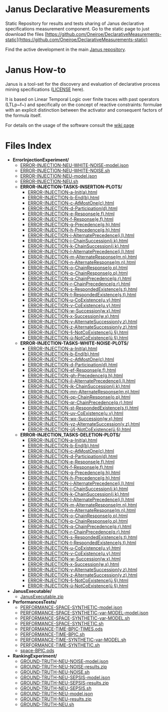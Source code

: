 # Janus Declarative Measurements
Static Repository for results and tests sharing of Janus declarative specifications measurement component.
Go to the static page to just download the files [https://github.com/Oneiroe/DeclarativeMeasurements-static](https://github.com/Oneiroe/DeclarativeMeasurements-static)

Find the active development in the main [Janus repository](https://github.com/Oneiroe/Janus).

Janus How-to
=========================
Janus is a tool-set for the discovery and evaluation of declarative process mining specifications ([LICENSE](https://github.com/Oneiroe/MINERful/blob/master/LICENSE) here).

It is based on Linear Temporal Logic over finite traces with past operators (LTLp~f~) and specifically on the concept  of reactive constraints: formulae with an explicit distinction between the activator and consequent factors of the formula itself.

For details on the usage of the software consult the [wiki page](https://github.com/Oneiroe/Janus/wiki)

Files Index
=========================

<!-- filetree -->

 - **ErrorInjectionExperiment/**
   - [ERROR-INJECTION-NEU-WHITE-NOISE-model.json](./ErrorInjectionExperiment/ERROR-INJECTION-NEU-WHITE-NOISE-model.json)
   - [ERROR-INJECTION-NEU-WHITE-NOISE.sh](./ErrorInjectionExperiment/ERROR-INJECTION-NEU-WHITE-NOISE.sh)
   - [ERROR-INJECTION-NEU-model.json](./ErrorInjectionExperiment/ERROR-INJECTION-NEU-model.json)
   - [ERROR-INJECTION-NEU.sh](./ErrorInjectionExperiment/ERROR-INJECTION-NEU.sh)
   - **ERROR-INJECTION-TASKS-INSERTION-PLOTS/**
     - [ERROR-INJECTION-a-Init(a).html](./ErrorInjectionExperiment/ERROR-INJECTION-TASKS-INSERTION-PLOTS/ERROR-INJECTION-a-Init(a).html)
     - [ERROR-INJECTION-b-End(b).html](./ErrorInjectionExperiment/ERROR-INJECTION-TASKS-INSERTION-PLOTS/ERROR-INJECTION-b-End(b).html)
     - [ERROR-INJECTION-c-AtMostOne(c).html](./ErrorInjectionExperiment/ERROR-INJECTION-TASKS-INSERTION-PLOTS/ERROR-INJECTION-c-AtMostOne(c).html)
     - [ERROR-INJECTION-d-Participation(d).html](./ErrorInjectionExperiment/ERROR-INJECTION-TASKS-INSERTION-PLOTS/ERROR-INJECTION-d-Participation(d).html)
     - [ERROR-INJECTION-e-Response(e,f).html](./ErrorInjectionExperiment/ERROR-INJECTION-TASKS-INSERTION-PLOTS/ERROR-INJECTION-e-Response(e,f).html)
     - [ERROR-INJECTION-f-Response(e,f).html](./ErrorInjectionExperiment/ERROR-INJECTION-TASKS-INSERTION-PLOTS/ERROR-INJECTION-f-Response(e,f).html)
     - [ERROR-INJECTION-g-Precedence(g,h).html](./ErrorInjectionExperiment/ERROR-INJECTION-TASKS-INSERTION-PLOTS/ERROR-INJECTION-g-Precedence(g,h).html)
     - [ERROR-INJECTION-h-Precedence(g,h).html](./ErrorInjectionExperiment/ERROR-INJECTION-TASKS-INSERTION-PLOTS/ERROR-INJECTION-h-Precedence(g,h).html)
     - [ERROR-INJECTION-i-AlternatePrecedence(i,l).html](./ErrorInjectionExperiment/ERROR-INJECTION-TASKS-INSERTION-PLOTS/ERROR-INJECTION-i-AlternatePrecedence(i,l).html)
     - [ERROR-INJECTION-j-ChainSuccession(j,k).html](./ErrorInjectionExperiment/ERROR-INJECTION-TASKS-INSERTION-PLOTS/ERROR-INJECTION-j-ChainSuccession(j,k).html)
     - [ERROR-INJECTION-k-ChainSuccession(j,k).html](./ErrorInjectionExperiment/ERROR-INJECTION-TASKS-INSERTION-PLOTS/ERROR-INJECTION-k-ChainSuccession(j,k).html)
     - [ERROR-INJECTION-l-AlternatePrecedence(i,l).html](./ErrorInjectionExperiment/ERROR-INJECTION-TASKS-INSERTION-PLOTS/ERROR-INJECTION-l-AlternatePrecedence(i,l).html)
     - [ERROR-INJECTION-m-AlternateResponse(m,n).html](./ErrorInjectionExperiment/ERROR-INJECTION-TASKS-INSERTION-PLOTS/ERROR-INJECTION-m-AlternateResponse(m,n).html)
     - [ERROR-INJECTION-n-AlternateResponse(m,n).html](./ErrorInjectionExperiment/ERROR-INJECTION-TASKS-INSERTION-PLOTS/ERROR-INJECTION-n-AlternateResponse(m,n).html)
     - [ERROR-INJECTION-o-ChainResponse(o,p).html](./ErrorInjectionExperiment/ERROR-INJECTION-TASKS-INSERTION-PLOTS/ERROR-INJECTION-o-ChainResponse(o,p).html)
     - [ERROR-INJECTION-p-ChainResponse(o,p).html](./ErrorInjectionExperiment/ERROR-INJECTION-TASKS-INSERTION-PLOTS/ERROR-INJECTION-p-ChainResponse(o,p).html)
     - [ERROR-INJECTION-q-ChainPrecedence(q,r).html](./ErrorInjectionExperiment/ERROR-INJECTION-TASKS-INSERTION-PLOTS/ERROR-INJECTION-q-ChainPrecedence(q,r).html)
     - [ERROR-INJECTION-r-ChainPrecedence(q,r).html](./ErrorInjectionExperiment/ERROR-INJECTION-TASKS-INSERTION-PLOTS/ERROR-INJECTION-r-ChainPrecedence(q,r).html)
     - [ERROR-INJECTION-s-RespondedExistence(s,t).html](./ErrorInjectionExperiment/ERROR-INJECTION-TASKS-INSERTION-PLOTS/ERROR-INJECTION-s-RespondedExistence(s,t).html)
     - [ERROR-INJECTION-t-RespondedExistence(s,t).html](./ErrorInjectionExperiment/ERROR-INJECTION-TASKS-INSERTION-PLOTS/ERROR-INJECTION-t-RespondedExistence(s,t).html)
     - [ERROR-INJECTION-u-CoExistence(u,v).html](./ErrorInjectionExperiment/ERROR-INJECTION-TASKS-INSERTION-PLOTS/ERROR-INJECTION-u-CoExistence(u,v).html)
     - [ERROR-INJECTION-v-CoExistence(u,v).html](./ErrorInjectionExperiment/ERROR-INJECTION-TASKS-INSERTION-PLOTS/ERROR-INJECTION-v-CoExistence(u,v).html)
     - [ERROR-INJECTION-w-Succession(w,x).html](./ErrorInjectionExperiment/ERROR-INJECTION-TASKS-INSERTION-PLOTS/ERROR-INJECTION-w-Succession(w,x).html)
     - [ERROR-INJECTION-x-Succession(w,x).html](./ErrorInjectionExperiment/ERROR-INJECTION-TASKS-INSERTION-PLOTS/ERROR-INJECTION-x-Succession(w,x).html)
     - [ERROR-INJECTION-y-AlternateSuccession(y,z).html](./ErrorInjectionExperiment/ERROR-INJECTION-TASKS-INSERTION-PLOTS/ERROR-INJECTION-y-AlternateSuccession(y,z).html)
     - [ERROR-INJECTION-z-AlternateSuccession(y,z).html](./ErrorInjectionExperiment/ERROR-INJECTION-TASKS-INSERTION-PLOTS/ERROR-INJECTION-z-AlternateSuccession(y,z).html)
     - [ERROR-INJECTION-§-NotCoExistence(ü,§).html](./ErrorInjectionExperiment/ERROR-INJECTION-TASKS-INSERTION-PLOTS/ERROR-INJECTION-§-NotCoExistence(ü,§).html)
     - [ERROR-INJECTION-ü-NotCoExistence(ü,§).html](./ErrorInjectionExperiment/ERROR-INJECTION-TASKS-INSERTION-PLOTS/ERROR-INJECTION-ü-NotCoExistence(ü,§).html)
   - **ERROR-INJECTION-TASKS-WHITE-NOISE-PLOTS/**
     - [ERROR-INJECTION-a-Init(a).html](./ErrorInjectionExperiment/ERROR-INJECTION-TASKS-WHITE-NOISE-PLOTS/ERROR-INJECTION-a-Init(a).html)
     - [ERROR-INJECTION-b-End(b).html](./ErrorInjectionExperiment/ERROR-INJECTION-TASKS-WHITE-NOISE-PLOTS/ERROR-INJECTION-b-End(b).html)
     - [ERROR-INJECTION-c-AtMostOne(c).html](./ErrorInjectionExperiment/ERROR-INJECTION-TASKS-WHITE-NOISE-PLOTS/ERROR-INJECTION-c-AtMostOne(c).html)
     - [ERROR-INJECTION-d-Participation(d).html](./ErrorInjectionExperiment/ERROR-INJECTION-TASKS-WHITE-NOISE-PLOTS/ERROR-INJECTION-d-Participation(d).html)
     - [ERROR-INJECTION-ef-Response(e,f).html](./ErrorInjectionExperiment/ERROR-INJECTION-TASKS-WHITE-NOISE-PLOTS/ERROR-INJECTION-ef-Response(e,f).html)
     - [ERROR-INJECTION-gh-Precedence(g,h).html](./ErrorInjectionExperiment/ERROR-INJECTION-TASKS-WHITE-NOISE-PLOTS/ERROR-INJECTION-gh-Precedence(g,h).html)
     - [ERROR-INJECTION-il-AlternatePrecedence(i,l).html](./ErrorInjectionExperiment/ERROR-INJECTION-TASKS-WHITE-NOISE-PLOTS/ERROR-INJECTION-il-AlternatePrecedence(i,l).html)
     - [ERROR-INJECTION-jk-ChainSuccession(j,k).html](./ErrorInjectionExperiment/ERROR-INJECTION-TASKS-WHITE-NOISE-PLOTS/ERROR-INJECTION-jk-ChainSuccession(j,k).html)
     - [ERROR-INJECTION-mn-AlternateResponse(m,n).html](./ErrorInjectionExperiment/ERROR-INJECTION-TASKS-WHITE-NOISE-PLOTS/ERROR-INJECTION-mn-AlternateResponse(m,n).html)
     - [ERROR-INJECTION-op-ChainResponse(o,p).html](./ErrorInjectionExperiment/ERROR-INJECTION-TASKS-WHITE-NOISE-PLOTS/ERROR-INJECTION-op-ChainResponse(o,p).html)
     - [ERROR-INJECTION-qr-ChainPrecedence(q,r).html](./ErrorInjectionExperiment/ERROR-INJECTION-TASKS-WHITE-NOISE-PLOTS/ERROR-INJECTION-qr-ChainPrecedence(q,r).html)
     - [ERROR-INJECTION-st-RespondedExistence(s,t).html](./ErrorInjectionExperiment/ERROR-INJECTION-TASKS-WHITE-NOISE-PLOTS/ERROR-INJECTION-st-RespondedExistence(s,t).html)
     - [ERROR-INJECTION-uv-CoExistence(u,v).html](./ErrorInjectionExperiment/ERROR-INJECTION-TASKS-WHITE-NOISE-PLOTS/ERROR-INJECTION-uv-CoExistence(u,v).html)
     - [ERROR-INJECTION-wx-Succession(w,x).html](./ErrorInjectionExperiment/ERROR-INJECTION-TASKS-WHITE-NOISE-PLOTS/ERROR-INJECTION-wx-Succession(w,x).html)
     - [ERROR-INJECTION-yz-AlternateSuccession(y,z).html](./ErrorInjectionExperiment/ERROR-INJECTION-TASKS-WHITE-NOISE-PLOTS/ERROR-INJECTION-yz-AlternateSuccession(y,z).html)
     - [ERROR-INJECTION-ü§-NotCoExistence(ü,§).html](./ErrorInjectionExperiment/ERROR-INJECTION-TASKS-WHITE-NOISE-PLOTS/ERROR-INJECTION-ü§-NotCoExistence(ü,§).html)
   - **ERROR-INJECTION_TASKS-DELETION-PLOTS/**
     - [ERROR-INJECTION-a-Init(a).html](./ErrorInjectionExperiment/ERROR-INJECTION_TASKS-DELETION-PLOTS/ERROR-INJECTION-a-Init(a).html)
     - [ERROR-INJECTION-b-End(b).html](./ErrorInjectionExperiment/ERROR-INJECTION_TASKS-DELETION-PLOTS/ERROR-INJECTION-b-End(b).html)
     - [ERROR-INJECTION-c-AtMostOne(c).html](./ErrorInjectionExperiment/ERROR-INJECTION_TASKS-DELETION-PLOTS/ERROR-INJECTION-c-AtMostOne(c).html)
     - [ERROR-INJECTION-d-Participation(d).html](./ErrorInjectionExperiment/ERROR-INJECTION_TASKS-DELETION-PLOTS/ERROR-INJECTION-d-Participation(d).html)
     - [ERROR-INJECTION-e-Response(e,f).html](./ErrorInjectionExperiment/ERROR-INJECTION_TASKS-DELETION-PLOTS/ERROR-INJECTION-e-Response(e,f).html)
     - [ERROR-INJECTION-f-Response(e,f).html](./ErrorInjectionExperiment/ERROR-INJECTION_TASKS-DELETION-PLOTS/ERROR-INJECTION-f-Response(e,f).html)
     - [ERROR-INJECTION-g-Precedence(g,h).html](./ErrorInjectionExperiment/ERROR-INJECTION_TASKS-DELETION-PLOTS/ERROR-INJECTION-g-Precedence(g,h).html)
     - [ERROR-INJECTION-h-Precedence(g,h).html](./ErrorInjectionExperiment/ERROR-INJECTION_TASKS-DELETION-PLOTS/ERROR-INJECTION-h-Precedence(g,h).html)
     - [ERROR-INJECTION-i-AlternatePrecedence(i,l).html](./ErrorInjectionExperiment/ERROR-INJECTION_TASKS-DELETION-PLOTS/ERROR-INJECTION-i-AlternatePrecedence(i,l).html)
     - [ERROR-INJECTION-j-ChainSuccession(j,k).html](./ErrorInjectionExperiment/ERROR-INJECTION_TASKS-DELETION-PLOTS/ERROR-INJECTION-j-ChainSuccession(j,k).html)
     - [ERROR-INJECTION-k-ChainSuccession(j,k).html](./ErrorInjectionExperiment/ERROR-INJECTION_TASKS-DELETION-PLOTS/ERROR-INJECTION-k-ChainSuccession(j,k).html)
     - [ERROR-INJECTION-l-AlternatePrecedence(i,l).html](./ErrorInjectionExperiment/ERROR-INJECTION_TASKS-DELETION-PLOTS/ERROR-INJECTION-l-AlternatePrecedence(i,l).html)
     - [ERROR-INJECTION-m-AlternateResponse(m,n).html](./ErrorInjectionExperiment/ERROR-INJECTION_TASKS-DELETION-PLOTS/ERROR-INJECTION-m-AlternateResponse(m,n).html)
     - [ERROR-INJECTION-n-AlternateResponse(m,n).html](./ErrorInjectionExperiment/ERROR-INJECTION_TASKS-DELETION-PLOTS/ERROR-INJECTION-n-AlternateResponse(m,n).html)
     - [ERROR-INJECTION-o-ChainResponse(o,p).html](./ErrorInjectionExperiment/ERROR-INJECTION_TASKS-DELETION-PLOTS/ERROR-INJECTION-o-ChainResponse(o,p).html)
     - [ERROR-INJECTION-p-ChainResponse(o,p).html](./ErrorInjectionExperiment/ERROR-INJECTION_TASKS-DELETION-PLOTS/ERROR-INJECTION-p-ChainResponse(o,p).html)
     - [ERROR-INJECTION-q-ChainPrecedence(q,r).html](./ErrorInjectionExperiment/ERROR-INJECTION_TASKS-DELETION-PLOTS/ERROR-INJECTION-q-ChainPrecedence(q,r).html)
     - [ERROR-INJECTION-r-ChainPrecedence(q,r).html](./ErrorInjectionExperiment/ERROR-INJECTION_TASKS-DELETION-PLOTS/ERROR-INJECTION-r-ChainPrecedence(q,r).html)
     - [ERROR-INJECTION-s-RespondedExistence(s,t).html](./ErrorInjectionExperiment/ERROR-INJECTION_TASKS-DELETION-PLOTS/ERROR-INJECTION-s-RespondedExistence(s,t).html)
     - [ERROR-INJECTION-t-RespondedExistence(s,t).html](./ErrorInjectionExperiment/ERROR-INJECTION_TASKS-DELETION-PLOTS/ERROR-INJECTION-t-RespondedExistence(s,t).html)
     - [ERROR-INJECTION-u-CoExistence(u,v).html](./ErrorInjectionExperiment/ERROR-INJECTION_TASKS-DELETION-PLOTS/ERROR-INJECTION-u-CoExistence(u,v).html)
     - [ERROR-INJECTION-v-CoExistence(u,v).html](./ErrorInjectionExperiment/ERROR-INJECTION_TASKS-DELETION-PLOTS/ERROR-INJECTION-v-CoExistence(u,v).html)
     - [ERROR-INJECTION-w-Succession(w,x).html](./ErrorInjectionExperiment/ERROR-INJECTION_TASKS-DELETION-PLOTS/ERROR-INJECTION-w-Succession(w,x).html)
     - [ERROR-INJECTION-x-Succession(w,x).html](./ErrorInjectionExperiment/ERROR-INJECTION_TASKS-DELETION-PLOTS/ERROR-INJECTION-x-Succession(w,x).html)
     - [ERROR-INJECTION-y-AlternateSuccession(y,z).html](./ErrorInjectionExperiment/ERROR-INJECTION_TASKS-DELETION-PLOTS/ERROR-INJECTION-y-AlternateSuccession(y,z).html)
     - [ERROR-INJECTION-z-AlternateSuccession(y,z).html](./ErrorInjectionExperiment/ERROR-INJECTION_TASKS-DELETION-PLOTS/ERROR-INJECTION-z-AlternateSuccession(y,z).html)
     - [ERROR-INJECTION-§-NotCoExistence(ü,§).html](./ErrorInjectionExperiment/ERROR-INJECTION_TASKS-DELETION-PLOTS/ERROR-INJECTION-§-NotCoExistence(ü,§).html)
     - [ERROR-INJECTION-ü-NotCoExistence(ü,§).html](./ErrorInjectionExperiment/ERROR-INJECTION_TASKS-DELETION-PLOTS/ERROR-INJECTION-ü-NotCoExistence(ü,§).html)
 - **JanusExecutable/**
   - [JanusExecutable.zip](./JanusExecutable/JanusExecutable.zip)
 - **PerformancesTests/**
   - [PERFORMANCE-SPACE-SYNTHETIC-model.json](./PerformancesTests/PERFORMANCE-SPACE-SYNTHETIC-model.json)
   - [PERFORMANCE-SPACE-SYNTHETIC-var-MODEL-model.json](./PerformancesTests/PERFORMANCE-SPACE-SYNTHETIC-var-MODEL-model.json)
   - [PERFORMANCE-SPACE-SYNTHETIC-var-MODEL.sh](./PerformancesTests/PERFORMANCE-SPACE-SYNTHETIC-var-MODEL.sh)
   - [PERFORMANCE-SPACE-SYNTHETIC.sh](./PerformancesTests/PERFORMANCE-SPACE-SYNTHETIC.sh)
   - [PERFORMANCE-TIME-BPIC-TIMES.ods](./PerformancesTests/PERFORMANCE-TIME-BPIC-TIMES.ods)
   - [PERFORMANCE-TIME-BPIC.sh](./PerformancesTests/PERFORMANCE-TIME-BPIC.sh)
   - [PERFORMANCE-TIME-SYNTHETIC-var-MODEL.sh](./PerformancesTests/PERFORMANCE-TIME-SYNTHETIC-var-MODEL.sh)
   - [PERFORMANCE-TIME-SYNTHETIC.sh](./PerformancesTests/PERFORMANCE-TIME-SYNTHETIC.sh)
   - [space-BPIC.ods](./PerformancesTests/space-BPIC.ods)
 - **RankingExperiment/**
   - [GROUND-TRUTH-NEU-NOISE-model.json](./RankingExperiment/GROUND-TRUTH-NEU-NOISE-model.json)
   - [GROUND-TRUTH-NEU-NOISE-results.zip](./RankingExperiment/GROUND-TRUTH-NEU-NOISE-results.zip)
   - [GROUND-TRUTH-NEU-NOISE.sh](./RankingExperiment/GROUND-TRUTH-NEU-NOISE.sh)
   - [GROUND-TRUTH-NEU-SEPSIS-model.json](./RankingExperiment/GROUND-TRUTH-NEU-SEPSIS-model.json)
   - [GROUND-TRUTH-NEU-SEPSIS-results.zip](./RankingExperiment/GROUND-TRUTH-NEU-SEPSIS-results.zip)
   - [GROUND-TRUTH-NEU-SEPSIS.sh](./RankingExperiment/GROUND-TRUTH-NEU-SEPSIS.sh)
   - [GROUND-TRUTH-NEU-model.json](./RankingExperiment/GROUND-TRUTH-NEU-model.json)
   - [GROUND-TRUTH-NEU-results.zip](./RankingExperiment/GROUND-TRUTH-NEU-results.zip)
   - [GROUND-TRUTH-NEU.sh](./RankingExperiment/GROUND-TRUTH-NEU.sh)

<!-- filetreestop -->
